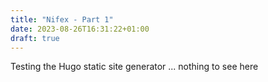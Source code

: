 ```yaml
---
title: "Nifex - Part 1"
date: 2023-08-26T16:31:22+01:00
draft: true
---
```


Testing the Hugo static site generator ... nothing to see here
